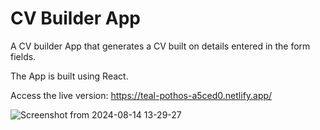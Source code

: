 # CV Builder App

A CV builder App that generates a CV built on details entered in the form fields.

The App is built using React.

Access the live version: https://teal-pothos-a5ced0.netlify.app/

![Screenshot from 2024-08-14 13-29-27](https://github.com/user-attachments/assets/56f4b496-0a8d-4f8d-ae14-d73309925f77)


